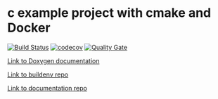 # c example project with cmake and Docker
[![Build Status](https://travis-ci.org/laurelmcintyre/ccmake-docker.svg?branch=master)](https://travis-ci.org/laurelmcintyre/ccmake-docker)
[![codecov](https://codecov.io/gh/laurelmcintyre/ccmake-docker/branch/master/graph/badge.svg)](https://codecov.io/gh/laurelmcintyre/ccmake-docker)
[![Quality Gate](https://sonarqube.com/api/badges/gate?key=ccmake-docker%3A%2Fmaster)](https://sonarqube.com/dashboard?id=ccmake-docker%3A%2Fmaster)

[Link to Doxygen documentation](https://laurelmcintyre.github.io/ccmake-docker/)

[Link to buildenv repo](https://github.com/laurelmcintyre/buildenv)

[Link to documentation repo](https://github.com/laurelmcintyre/documentation)
